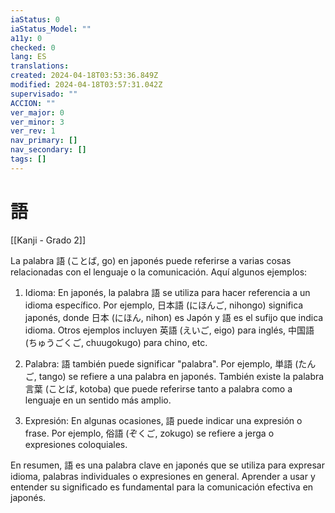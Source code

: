 ```yaml
---
iaStatus: 0
iaStatus_Model: ""
a11y: 0
checked: 0
lang: ES
translations: 
created: 2024-04-18T03:53:36.849Z
modified: 2024-04-18T03:57:31.042Z
supervisado: ""
ACCION: ""
ver_major: 0
ver_minor: 3
ver_rev: 1
nav_primary: []
nav_secondary: []
tags: []
---
```

# 語

[[Kanji - Grado 2]]

La palabra 語 (ことば, go) en japonés puede referirse a varias cosas relacionadas con el lenguaje o la comunicación. Aquí algunos ejemplos:

1. Idioma: En japonés, la palabra 語 se utiliza para hacer referencia a un idioma específico. Por ejemplo, 日本語 (にほんご, nihongo) significa japonés, donde 日本 (にほん, nihon) es Japón y 語 es el sufijo que indica idioma. Otros ejemplos incluyen 英語 (えいご, eigo) para inglés, 中国語 (ちゅうごくご, chuugokugo) para chino, etc.

2. Palabra: 語 también puede significar "palabra". Por ejemplo, 単語 (たんご, tango) se refiere a una palabra en japonés. También existe la palabra 言葉 (ことば, kotoba) que puede referirse tanto a palabra como a lenguaje en un sentido más amplio.

3. Expresión: En algunas ocasiones, 語 puede indicar una expresión o frase. Por ejemplo, 俗語 (ぞくご, zokugo) se refiere a jerga o expresiones coloquiales.

En resumen, 語 es una palabra clave en japonés que se utiliza para expresar idioma, palabras individuales o expresiones en general. Aprender a usar y entender su significado es fundamental para la comunicación efectiva en japonés.
